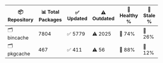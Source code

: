 | 📦 Repository | 📊 Total Packages | ✅ Updated | ⚠️ Outdated | 💚 Healthy % | 🔴 Stale % |
|---------------|-------------------|------------|-------------|-------------|------------|
| 🗂️ bincache | 7804 | ✅ 5779 | ⚠️ 2025 | 💚 74% | 🔴 26% |
| 🗂️ pkgcache | 467 | ✅ 411 | ⚠️ 56 | 💚 88% | 🔴 12% |
